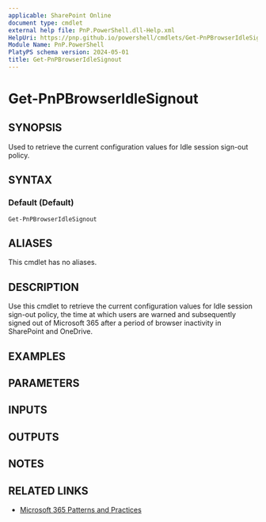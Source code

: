 ```yaml
---
applicable: SharePoint Online
document type: cmdlet
external help file: PnP.PowerShell.dll-Help.xml
HelpUri: https://pnp.github.io/powershell/cmdlets/Get-PnPBrowserIdleSignout.html
Module Name: PnP.PowerShell
PlatyPS schema version: 2024-05-01
title: Get-PnPBrowserIdleSignout
---
```


# Get-PnPBrowserIdleSignout

## SYNOPSIS

Used to retrieve the current configuration values for Idle session sign-out policy.

## SYNTAX

### Default (Default)

```
Get-PnPBrowserIdleSignout
```

## ALIASES

This cmdlet has no aliases.

## DESCRIPTION

Use this cmdlet to retrieve the current configuration values for Idle session sign-out policy, the time at which users are warned and subsequently signed out of Microsoft 365 after a period of browser inactivity in SharePoint and OneDrive.

## EXAMPLES

## PARAMETERS

## INPUTS

## OUTPUTS

## NOTES

## RELATED LINKS

- [Microsoft 365 Patterns and Practices](https://aka.ms/m365pnp)
